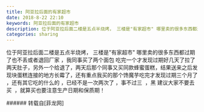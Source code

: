 ```yaml
---
title: 阿亚拉后面的有家超市
date: 2018-8-22 22:10
keywords: 阿亚拉后面的有家超市
description: 位于阿亚拉后面二楼是五点半烧烤， 三楼是"有家超市" 哪里卖的很多东西都过期了也不丢或者退回厂家 ，我同事买了两个面包 吃完一个才发现过期好几天了拉了两天肚子，另外一个给退了，两天后那个同事又买同款蜂蜜蛋糕，结果送来之后发现块蛋糕连接的地方长霉了，还有重点我买的那个馋魔芋吃完才发现过期三个月了 ，还有其它吃的什么的 ，已经不是一次两次了 ，事不过三  ，黑 建议大家不要去买  ，就算买也要注意生产日期和保质期！
categories: sharing
---
```

<td class="t_f" id="postmessage_1677080">

位于阿亚拉后面二楼是五点半烧烤， 三楼是"有家超市" 哪里卖的很多东西都过期了也不丢或者退回厂家 ，我同事买了两个面包 吃完一个才发现过期好几天了拉了两天肚子，另外一个给退了，两天后那个同事又买同款蜂蜜蛋糕，结果送来之后发现块蛋糕连接的地方长霉了，还有重点我买的那个馋魔芋吃完才发现过期三个月了 ，还有其它吃的什么的 ，已经不是一次两次了 ，事不过三  ，黑 建议大家不要去买  ，就算买也要注意生产日期和保质期！<br/>
</td>
###### 转载自[菲龙网]
